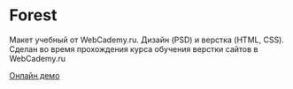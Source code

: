 # Forest
Макет учебный от WebCademy.ru. Дизайн (PSD) и верстка (HTML, CSS). Сделан во время прохождения курса обучения верстки сайтов в WebCademy.ru

[Онлайн демо](http://project2019.zzz.com.ua/dz_forest/)
